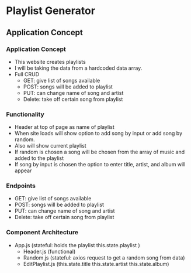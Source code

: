 # Playlist Generator

## Application Concept

### Application Concept

- This website creates playlists
- I will be taking the data from a hardcoded data array.
- Full CRUD
    - GET: give list of songs available
    - POST: songs will be added to playlist
    - PUT: can change name of song and artist
    - Delete: take off certain song from playlist

### Functionality

- Header at top of page as name of playlist
- When site loads will show option to add song by input or add song by random.
- Also will show current playlist
- If random is chosen a song will be chosen from the array of music and added to the playlist
- If song by input is chosen the option to enter title, artist, and album will appear

### Endpoints

- GET: give list of songs available
- POST: songs will be added to playlist
- PUT: can change name of song and artist
- Delete: take off certain song from playlist

### Component Architecture

- App.js (stateful: holds the playlist this.state.playlist )
    - Header.js (functional)
    - Random.js (stateful: axios request to get a random song from data)
    - EditPlaylist.js (this.state.title this.state.artist this.state.album)


        







